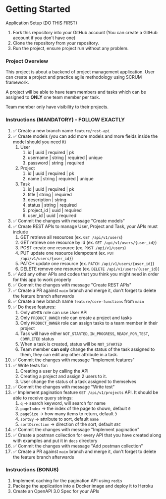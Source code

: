 # Getting Started

Application Setup (DO THIS FIRST)

1. Fork this repository into your GitHub account (You can create a GitHub account if you don't have one)
2. Clone the repository from your repository.
3. Run the project, ensure project run without any problem.

### Project Overview
This project is about a backend of project management application. User can create a project and practice agile methodology using SCRUM framework.

A project will be able to have team members and tasks which can be assigned to **ONLY** one team member per task.

Team member only have visibility to their projects.

### Instructions (MANDATORY) - FOLLOW EXACTLY
1. ✅ Create a new branch name `feature/rest-api`
2. ✅ Create models (you can add more models and more fields inside the model should you need it)
    1. User
        1. id | uuid | required | pk
        2. username | string | required | unique
        3. password | string | required
    2. Project
        1. id | uuid | required | pk
        2. name | string | required | unique
    3. Task
        1. id | uuid | required | pk
        2. title | string | required
        3. description | string
        4. status | string | required
        5. project_id | uuid | required
        6. user_id | uuid | required
3. ✅ Commit the changes with message "Create models"
4. ✅ Create REST APIs to manage User, Project and Task, your APIs must include
    1. GET retrieve all resources (ex. `GET /api/v1/users`)
    2. GET retrieve one resource by id (ex. `GET /api/v1/users/{user_id}`)
    3. POST create one resource (ex. `POST /api/v1/users`)
    4. PUT update one resource idempotent (ex. `PUT /api/v1/users/{user_id}`)
    5. PATCH update one resource (ex. `PATCH /api/v1/users/{user_id}`)
    6. DELETE remove one resource (ex. `DELETE /api/v1/users/{user_id}`)
5. ✅ Add any other APIs and codes that you think you might need in order for this app to work properly
6. ✅ Commit the changes with message "Create REST APIs"
7. ✅ Create a PR against `main` branch and merge it, don't forget to delete the feature branch afterwards
8. ✅ Create a new branch name `feature/core-functions` from `main`
9. ✅ Do these features:
    1. Only `ADMIN` role can use User API
    2. Only `PRODUCT_OWNER` role can create a project and tasks
    3. Only `PRODUCT_OWNER` role can assign tasks to a team member in their project
    4. Task will have either `NOT_STARTED`, `IN_PROGRESS`, `READY_FOR_TEST`, `COMPLETED` status
    5. When a task is created, status will be `NOT_STARTED`
    6. Team member **can only** change the status of the task assigned to them, they can edit any other attribute in a task.
10. ✅ Commit the changes with message "Implement features"
11. ✅ Write tests for:
    1. Creating a user by calling the API
    2. Creating a project and assign 2 users to it.
    3. User change the status of a task assigned to themselves
12. ✅ Commit the changes with message "Write test"
13. ✅ Implement pagination feature `GET /api/v1/projects` API. It should be able to receive query strings:
    1. `q` -> search keyword, will search for name
    2. `pageIndex` -> the index of the page to shown, default `0`
    3. `pageSize` -> how many items to return, default `3`
    4. `sortBy` -> attribute to sort, default `name`
    5. `sortDirection` -> direction of the sort, default `ASC`
14. ✅ Commit the changes with message "Implement pagination"
15. ✅ Create a postman collection for every API that you have created along with examples and put it in `docs` directory
16. ✅ Commit the changes with message "Add postman collection"
17. ✅ Create a PR against `main` branch and merge it, don't forget to delete the feature branch afterwards

### Instructions (BONUS)
1. Implement caching for the pagination API using `redis`
2. Package the application into a Docker image and deploy it to Heroku
3. Create an OpenAPI 3.0 Spec for your APIs
